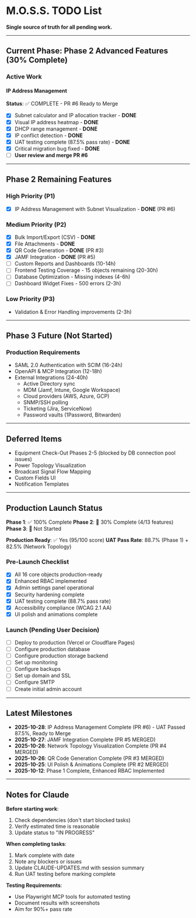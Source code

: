 # M.O.S.S. TODO List

**Single source of truth for all pending work.**

---

## Current Phase: Phase 2 Advanced Features (30% Complete)

### Active Work

#### IP Address Management
**Status**: ✅ COMPLETE - PR #6 Ready to Merge
- [x] Subnet calculator and IP allocation tracker - **DONE**
- [x] Visual IP address heatmap - **DONE**
- [x] DHCP range management - **DONE**
- [x] IP conflict detection - **DONE**
- [x] UAT testing complete (87.5% pass rate) - **DONE**
- [x] Critical migration bug fixed - **DONE**
- [ ] **User review and merge PR #6**

---

## Phase 2 Remaining Features

### High Priority (P1)
- [x] IP Address Management with Subnet Visualization - **DONE** (PR #6)

### Medium Priority (P2)
- [x] Bulk Import/Export (CSV) - **DONE**
- [x] File Attachments - **DONE**
- [x] QR Code Generation - **DONE** (PR #3)
- [x] JAMF Integration - **DONE** (PR #5)
- [ ] Custom Reports and Dashboards (10-14h)
- [ ] Frontend Testing Coverage - 15 objects remaining (20-30h)
- [ ] Database Optimization - Missing indexes (4-6h)
- [ ] Dashboard Widget Fixes - 500 errors (2-3h)

### Low Priority (P3)
- Validation & Error Handling improvements (2-3h)

---

## Phase 3 Future (Not Started)

### Production Requirements
- SAML 2.0 Authentication with SCIM (16-24h)
- OpenAPI & MCP Integration (12-18h)
- External Integrations (24-40h)
  - Active Directory sync
  - MDM (Jamf, Intune, Google Workspace)
  - Cloud providers (AWS, Azure, GCP)
  - SNMP/SSH polling
  - Ticketing (Jira, ServiceNow)
  - Password vaults (1Password, Bitwarden)

---

## Deferred Items

- Equipment Check-Out Phases 2-5 (blocked by DB connection pool issues)
- Power Topology Visualization
- Broadcast Signal Flow Mapping
- Custom Fields UI
- Notification Templates

---

## Production Launch Status

**Phase 1**: ✅ 100% Complete
**Phase 2**: 🔄 30% Complete (4/13 features)
**Phase 3**: 📅 Not Started

**Production Ready**: ✅ Yes (95/100 score)
**UAT Pass Rate**: 88.7% (Phase 1) + 82.5% (Network Topology)

### Pre-Launch Checklist
- [x] All 16 core objects production-ready
- [x] Enhanced RBAC implemented
- [x] Admin settings panel operational
- [x] Security hardening complete
- [x] UAT testing complete (88.7% pass rate)
- [x] Accessibility compliance (WCAG 2.1 AA)
- [x] UI polish and animations complete

### Launch (Pending User Decision)
- [ ] Deploy to production (Vercel or Cloudflare Pages)
- [ ] Configure production database
- [ ] Configure production storage backend
- [ ] Set up monitoring
- [ ] Configure backups
- [ ] Set up domain and SSL
- [ ] Configure SMTP
- [ ] Create initial admin account

---

## Latest Milestones

- **2025-10-28**: IP Address Management Complete (PR #6) - UAT Passed 87.5%, Ready to Merge
- **2025-10-27**: JAMF Integration Complete (PR #5 MERGED)
- **2025-10-26**: Network Topology Visualization Complete (PR #4 MERGED)
- **2025-10-26**: QR Code Generation Complete (PR #3 MERGED)
- **2025-10-25**: UI Polish & Animations Complete (PR #2 MERGED)
- **2025-10-12**: Phase 1 Complete, Enhanced RBAC Implemented

---

## Notes for Claude

**Before starting work**:
1. Check dependencies (don't start blocked tasks)
2. Verify estimated time is reasonable
3. Update status to "IN PROGRESS"

**When completing tasks**:
1. Mark complete with date
2. Note any blockers or issues
3. Update CLAUDE-UPDATES.md with session summary
4. Run UAT testing before marking complete

**Testing Requirements**:
- Use Playwright MCP tools for automated testing
- Document results with screenshots
- Aim for 90%+ pass rate
